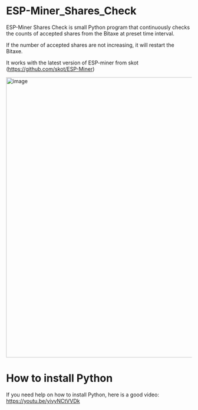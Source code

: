 # ESP-Miner_Shares_Check
ESP-Miner Shares Check is small Python program that continuously checks the counts of accepted shares from the Bitaxe at preset time interval.

If the number of accepted shares are not increasing, it will restart the Bitaxe.

It works with the latest version of ESP-miner from skot (https://github.com/skot/ESP-Miner)

<img width="759" alt="image" src="https://github.com/user-attachments/assets/fdb15d34-bb25-4eec-8608-77053cf86972" />

# How to install Python

If you need help on how to install Python, here is a good video:
https://youtu.be/yivyNCtVVDk
